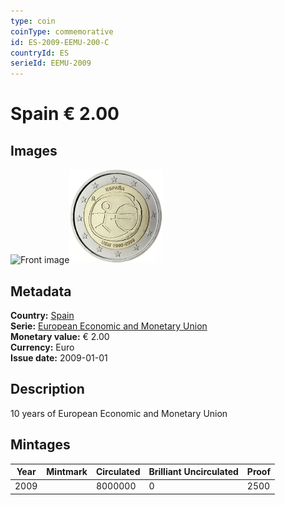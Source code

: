 ```yaml
---
type: coin
coinType: commemorative
id: ES-2009-EEMU-200-C
countryId: ES
serieId: EEMU-2009
---
```


# Spain € 2.00

## Images

<img src="../../Images/common-2007-200.webp" height="150" alt="Front image"><img src="Images/ES-2009-200.webp" height="150" alt="Back image">

## Metadata

**Country:** [Spain](../../Countries/Spain/index.md)\
**Serie:** [European Economic and Monetary Union](index.md)\
**Monetary value:** € 2.00\
**Currency:** Euro\
**Issue date:** 2009-01-01

## Description

10 years of European Economic and Monetary Union

## Mintages

| Year | Mintmark | Circulated | Brilliant Uncirculated | Proof |
| ---- | -------- | ---------- | ---------------------- | ----- |
| 2009 |          | 8000000    | 0                      | 2500  |
